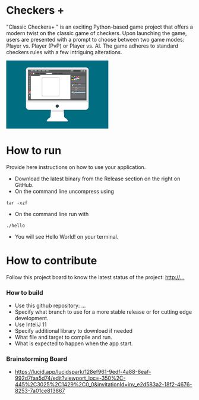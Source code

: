 # Checkers + 
"Classic Checkers+ " is an exciting Python-based game project that offers a modern twist on the classic game of checkers. Upon launching the game, users are presented with a prompt to choose between two game modes: Player vs. Player (PvP) or Player vs. AI. The game adheres to standard checkers rules with a few intriguing alterations. 

![This is a screenshot.](images.png)
# How to run
Provide here instructions on how to use your application.   
- Download the latest binary from the Release section on the right on GitHub.  
- On the command line uncompress using
```
tar -xzf  
```
- On the command line run with
```
./hello
```
- You will see Hello World! on your terminal. 

# How to contribute
Follow this project board to know the latest status of the project: [http://...]([http://...])  

### How to build
- Use this github repository: ... 
- Specify what branch to use for a more stable release or for cutting edge development.  
- Use InteliJ 11
- Specify additional library to download if needed 
- What file and target to compile and run. 
- What is expected to happen when the app start.

### Brainstorming Board
- https://lucid.app/lucidspark/128ef961-9edf-4a88-8eaf-992d7faa5d74/edit?viewport_loc=-350%2C-445%2C3025%2C1429%2C0_0&invitationId=inv_e2d583a2-18f2-4676-8253-7a01ce813867
